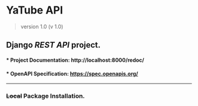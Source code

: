 # **YaTube API**
> version 1.0 (v 1.0)
## Django _REST API_ project.
#### * Project **Documentation**: http://localhost:8000/redoc/
#### * OpenAPI Specification: https://spec.openapis.org/
_______
### ~~Local~~ Package Installation.
